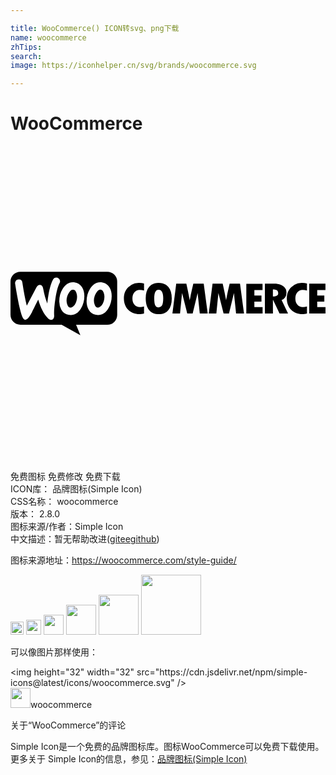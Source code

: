 ```yaml
---

title: WooCommerce() ICON转svg、png下载
name: woocommerce
zhTips: 
search: 
image: https://iconhelper.cn/svg/brands/woocommerce.svg

---
```


# WooCommerce  <small style="font-size: 60%;font-weight: 100"></small>

<div id="svg" class="svg-wrap">
<svg role="img" xmlns="http://www.w3.org/2000/svg" viewBox="0 0 24 24"><title>WooCommerce icon</title><path d="M.754 9.58a.754.754 0 00-.754.758v2.525c0 .42.339.758.758.758h3.135l1.431.799-.326-.799h2.373a.757.757 0 00.758-.758v-2.525a.757.757 0 00-.758-.758H.754zm2.709.445h.03c.065.001.124.023.179.067a.26.26 0 01.103.19.29.29 0 01-.033.16c-.13.239-.236.64-.322 1.199-.083.541-.114.965-.094 1.267a.392.392 0 01-.039.219.213.213 0 01-.176.12c-.086.006-.177-.034-.263-.124-.31-.316-.555-.788-.735-1.416-.216.425-.375.744-.478.957-.196.376-.363.568-.502.578-.09.007-.166-.069-.233-.228-.17-.436-.352-1.277-.548-2.524a.297.297 0 01.054-.222c.047-.064.116-.095.21-.102.169-.013.265.065.288.238.103.695.217 1.284.336 1.766l.727-1.387c.066-.126.15-.192.25-.199.146-.01.237.083.273.28.083.441.188.817.315 1.136.086-.844.233-1.453.44-1.828a.255.255 0 01.218-.147zm1.293.36c.056 0 .116.006.18.02.232.05.411.177.53.386.107.18.161.395.161.654 0 .343-.087.654-.26.94-.2.332-.459.5-.781.5a.88.88 0 01-.18-.022.763.763 0 01-.531-.384 1.287 1.287 0 01-.158-.659c0-.342.085-.655.258-.937.202-.333.462-.498.78-.498zm2.084 0c.056 0 .116.006.18.02.236.05.411.177.53.386.107.18.16.395.16.654 0 .343-.086.654-.259.94-.2.332-.459.5-.781.5a.88.88 0 01-.18-.022.763.763 0 01-.531-.384 1.287 1.287 0 01-.16-.659c0-.342.087-.655.26-.937.202-.333.462-.498.78-.498zm4.437.047c-.305 0-.546.102-.718.304-.173.203-.256.49-.256.856 0 .395.086.697.256.906.17.21.418.316.744.316.315 0 .559-.107.728-.316.17-.21.256-.504.256-.883s-.087-.673-.26-.879c-.176-.202-.424-.304-.75-.304zm-1.466.002a1.13 1.13 0 00-.84.326c-.223.22-.332.499-.332.838 0 .362.108.658.328.88.22.223.505.336.861.336.103 0 .22-.016.346-.052v-.54c-.117.034-.216.051-.303.051a.545.545 0 01-.422-.177c-.106-.12-.16-.278-.16-.48 0-.19.053-.348.156-.468a.498.498 0 01.397-.181c.103 0 .212.015.332.049v-.537a1.394 1.394 0 00-.363-.045zm12.414 0a1.135 1.135 0 00-.84.326c-.223.22-.332.499-.332.838 0 .362.108.658.328.88.22.223.506.336.861.336.103 0 .22-.016.346-.052v-.54c-.116.034-.216.051-.303.051a.545.545 0 01-.422-.177c-.106-.12-.16-.278-.16-.48 0-.19.053-.348.156-.468a.498.498 0 01.397-.181c.103 0 .212.015.332.049v-.537a1.394 1.394 0 00-.363-.045zm-9.598.06l-.29 2.264h.579l.156-1.559.395 1.559h.412l.379-1.555.164 1.555h.603l-.304-2.264h-.791l-.12.508c-.03.13-.06.264-.087.4l-.067.352a29.97 29.97 0 00-.258-1.26h-.771zm2.768 0l-.29 2.264h.579l.156-1.559.396 1.559h.412l.375-1.555.165 1.555h.603l-.305-2.264h-.789l-.119.508c-.03.13-.06.264-.086.4l-.066.352c-.063-.352-.15-.771-.26-1.26h-.771zm3.988 0v2.264h.611v-1.031h.012l.494 1.03h.645l-.489-1.019a.61.61 0 00.37-.552.598.598 0 00-.25-.506c-.167-.123-.394-.186-.68-.186h-.713zm3.377 0v2.264H24v-.483h-.63v-.414h.54v-.468h-.54v-.416h.626v-.483H22.76zm-4.793.004v2.264h1.24v-.483h-.627v-.416h.541v-.468h-.54v-.415h.622v-.482h-1.236zm2.025.432c.146.003.25.025.313.072.063.046.091.12.091.227 0 .156-.135.236-.404.24v-.54zm-15.22.011c-.104 0-.205.069-.301.211a1.078 1.078 0 00-.2.639c0 .096.02.2.06.303.049.13.117.198.196.215.083.016.173-.02.27-.106.123-.11.205-.273.252-.492.016-.077.023-.16.023-.246 0-.097-.02-.2-.06-.303-.05-.13-.116-.198-.196-.215a.246.246 0 00-.045-.006zm2.083 0c-.103 0-.204.069-.3.211a1.078 1.078 0 00-.2.639c0 .096.02.2.06.303.049.13.117.198.196.215.083.016.173-.02.27-.106.123-.11.205-.273.252-.492.013-.077.023-.16.023-.246 0-.097-.02-.2-.06-.303-.05-.13-.116-.198-.196-.215a.246.246 0 00-.045-.006zm4.428.006c.233 0 .354.218.354.66-.004.273-.038.46-.098.553a.293.293 0 01-.262.139.266.266 0 01-.242-.139c-.056-.093-.084-.28-.084-.562 0-.436.11-.65.332-.65Z"/></svg>
</div>
<detail full-name='woocommerce'></detail>

<div class="detail-page">
<p>
<span><span class="badge-success badge">免费图标</span> <span class="badge-success badge">免费修改</span>  <span class="badge-success badge">免费下载</span> </span>
<br/>
<span>
ICON库：
<span class="badge-secondary badge">品牌图标(Simple Icon)</span> 
</span>
<br/>
<span>
CSS名称：
<span class="badge-secondary badge">woocommerce</span> 
</span>

<br/>
<span>
版本：
<span class="badge-secondary badge">2.8.0</span> 
</span>
<br/>
<span>图标来源/作者：<span class="badge-light badge">Simple Icon</span></span> 
<br/>
<span class="zh-detail">中文描述：暂无<span class="help-link"><span>帮助改进</span>(<a href="https://gitee.com/liuwave/icon-helper/edit/master/json/brands/woocommerce.json" target="_blank" rel="noopener noreferrer">gitee</a><a href="https://github.com/liuwave/icon-helper/edit/master/json/brands/woocommerce.json" target="_blank" rel="noopener noreferrer">github</a></span>)</span><br/>
</p>
</div><div class="description description alert alert-light"><p>图标来源地址：<a href="https://woocommerce.com/style-guide/" target="_blank" rel="noopener noreferrer">https://woocommerce.com/style-guide/</a></p></div>
<div class="alert alert-dark">
<img height="21" width="21" src="https://cdn.jsdelivr.net/npm/simple-icons@latest/icons/woocommerce.svg" />
<img height="24" width="24" src="https://cdn.jsdelivr.net/npm/simple-icons@latest/icons/woocommerce.svg" />
<img height="32" width="32" src="https://cdn.jsdelivr.net/npm/simple-icons@latest/icons/woocommerce.svg" />
<img height="48" width="48" src="https://cdn.jsdelivr.net/npm/simple-icons@latest/icons/woocommerce.svg" />
<img height="64" width="64" src="https://cdn.jsdelivr.net/npm/simple-icons@latest/icons/woocommerce.svg" />
<img height="96" width="96" src="https://cdn.jsdelivr.net/npm/simple-icons@latest/icons/woocommerce.svg" />

</div>
<div>
  <p>可以像图片那样使用：    
  </p>
  <div class="alert alert-primary" style="font-size: 14px">
    &lt;img height="32" width="32" src="https://cdn.jsdelivr.net/npm/simple-icons@latest/icons/woocommerce.svg" /&gt;
    <copy-btn content='<img height="32" width="32" src="https://cdn.jsdelivr.net/npm/simple-icons@latest/icons/woocommerce.svg" />'></copy-btn>
  </div>
  <div class="alert alert-secondary">
    <img height="32" width="32" src="https://cdn.jsdelivr.net/npm/simple-icons@latest/icons/woocommerce.svg" />woocommerce
    <copy-btn content="woocommerce" btn-title="复制图标名称"></copy-btn>
  </div>
</div>

<Vssue title="关于“WooCommerce”的评论" >关于“WooCommerce”的评论</Vssue>


<div><p>Simple Icon是一个免费的品牌图标库。图标WooCommerce可以免费下载使用。更多关于  Simple Icon的信息，参见：<a target="_blank" href="https://iconhelper.cn/brands.html">品牌图标(Simple Icon)</a>
</p></div>
